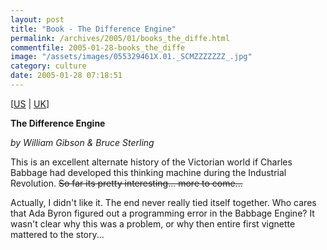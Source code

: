 ```yaml
---
layout: post
title: "Book - The Difference Engine"
permalink: /archives/2005/01/books_the_diffe.html
commentfile: 2005-01-28-books_the_diffe
image: "/assets/images/055329461X.01._SCMZZZZZZZ_.jpg"
category: culture
date: 2005-01-28 07:18:51
---
```


\[<a href="/assets/images/002-7085231-9388802" target="_blank">US</a> | <a href="/assets/images/026-9109773-9198023" target="_blank">UK</a>\]

**The Difference Engine**

_by William Gibson & Bruce Sterling_

This is an excellent alternate history of the Victorian world if Charles Babbage had developed this thinking machine during the Industrial Revolution. ~~So far its pretty interesting... more to come...~~

Actually, I didn't like it. The end never really tied itself together. Who cares that Ada Byron figured out a programming error in the Babbage Engine? It wasn't clear why this was a problem, or why then entire first vignette mattered to the story...
